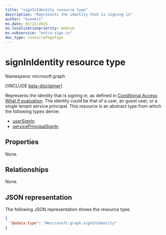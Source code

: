 ```yaml
---
title: "signInIdentity resource type"
description: "Represents the identity that is signing in"
author: "kvenkit"
ms.date: 03/21/2025
ms.localizationpriority: medium
ms.subservice: "entra-sign-in"
doc_type: resourcePageType
---
```


# signInIdentity resource type

Namespace: microsoft.graph

[!INCLUDE [beta-disclaimer](../../includes/beta-disclaimer.md)]

Represents the identity that is signing in, as defined in [Conditional Access What If evaluation](../api/conditionalaccessroot-evaluate.md). The identity could be that of a user, an guest user, or a single tenant service principal. This resource is an abstract type from which the following types derive:
- [userSignIn](../resources/usersignin.md)
- [servicePrincipalSignIn](../resources/serviceprincipalsignin.md)

## Properties
None.

## Relationships
None.

## JSON representation
The following JSON representation shows the resource type.
<!-- {
  "blockType": "resource",
  "@odata.type": "microsoft.graph.signInIdentity"
}
-->
``` json
{
  "@odata.type": "#microsoft.graph.signInIdentity"
}
```

